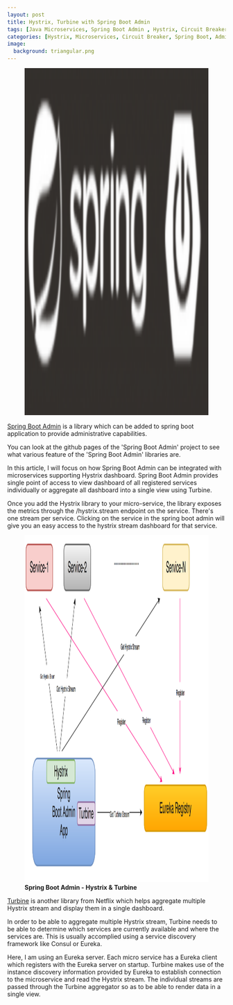 ```yaml
---
layout: post
title: Hystrix, Turbine with Spring Boot Admin 
tags: [Java Microservices, Spring Boot Admin , Hystrix, Circuit Breaker, Turbine]
categories: [Hystrix, Microservices, Circuit Breaker, Spring Boot, Admin, Turbine]
image:
  background: triangular.png
---
```


<figure class="center half">
	<img src="/images/sb-admin/admin-logo.png" height="800px"></img>
</figure>

<a href="https://github.com/codecentric/spring-boot-admin">Spring Boot Admin</a> is a library which can be added to spring boot application to provide administrative capabilities.

You can look at the github pages of the 'Spring Boot Admin' project to see what various feature of the 'Spring Boot Admin' libraries are. 

In this article, I will focus on how Spring Boot Admin can be integrated with microservices supporting Hystrix dashboard. Spring Boot Admin provides single point of access to view dashboard of all registered services individually or aggregate all dashboard into a single view using Turbine.  


Once you add the Hystrix library to your micro-service, the library exposes the metrics through the /hystrix.stream endpoint on the service.
There's one stream per service. Clicking on the service in the spring boot admin will give you an easy access to the hystrix stream dashboard for that service. 
 
<figure class="center half">
	<img src="/images/sb-admin/spring-boot-admin.png" height="800px"></img>
	<figcaption><b>Spring Boot Admin - Hystrix & Turbine</b></figcaption>
</figure>


<a href="https://github.com/Netflix/Turbine/wiki">Turbine</a> is another library from Netflix which helps aggregate multiple Hystrix stream and display them in a single dashboard.

In order to be able to aggregate multiple Hystrix stream, Turbine needs to be able to determine which services are currently available and where the services are. This is usually accomplied using a service discovery framework like Consul or Eureka.

Here, I am using an Eureka server. Each micro service has a Eureka client which registers with the Eureka server on startup. Turbine makes use of the instance discovery information provided by Eureka to establish connection to the microservice and read the Hystrix stream. The individual streams are passed through the Turbine aggregator so as to be able to render data in a single view.